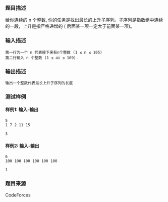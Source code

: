 ### 题目描述

给你连续的 n 个整数, 你的任务是找出最长的上升子序列。子序列是指数组中连续的一段，上升是指严格递增的 ( 后面某一项一定大于前面某一项)。

### 输入描述

```
第一行为一个 n 代表接下来有n个整数 (1 ≤ n ≤ 105)
第二行输入 n 个整数 (1 ≤ ai ≤ 109).
```

### 输出描述

```
输出一个整数代表最长上升子序列的长度
```

### 测试样例

#### 样例1: 输入-输出

```
5
1 7 2 11 15
```

```
3
```

#### 样例2: 输入-输出

```
6
100 100 100 100 100 100
```

```
1
```

### 题目来源

CodeForces
